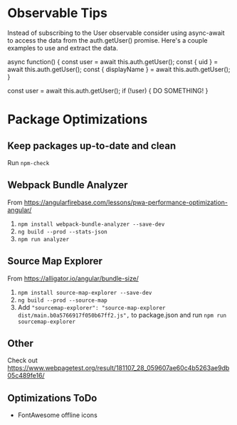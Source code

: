 # Observable Tips

Instead of subscribing to the User observable consider using async-await to access the data from the auth.getUser() promise. Here's a couple examples to use and extract the data.

async function() {
    const user = await this.auth.getUser();
    const { uid } = await this.auth.getUser();
    const { displayName } = await this.auth.getUser();
}

const user = await this.auth.getUser();
if (!user) {
    DO SOMETHING!
}

# Package Optimizations

## Keep packages up-to-date and clean
Run `npm-check`

## Webpack Bundle Analyzer
From https://angularfirebase.com/lessons/pwa-performance-optimization-angular/
1. `npm install webpack-bundle-analyzer --save-dev`
2. `ng build --prod --stats-json`
3. `npm run analyzer`

## Source Map Explorer
From https://alligator.io/angular/bundle-size/
1. `npm install source-map-explorer --save-dev`
2. `ng build --prod --source-map`
3. Add `"sourcemap-explorer": "source-map-explorer dist/main.b0a5766917f050b67ff2.js",` to package.json and run `npm run sourcemap-explorer`

## Other
Check out https://www.webpagetest.org/result/181107_28_059607ae60c4b5263ae9db05c489fe16/

## Optimizations ToDo
- FontAwesome offline icons